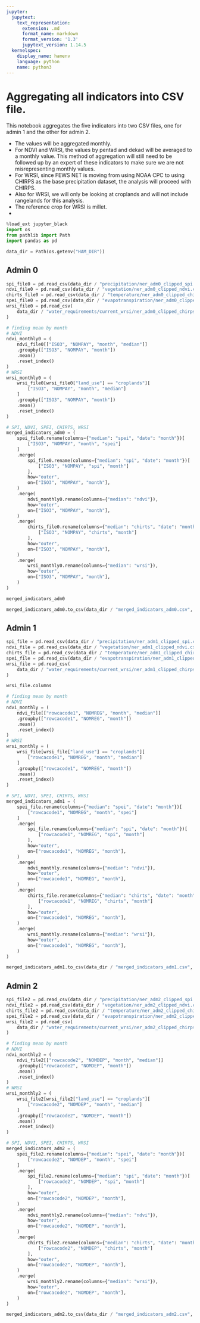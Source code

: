 ```yaml
---
jupyter:
  jupytext:
    text_representation:
      extension: .md
      format_name: markdown
      format_version: '1.3'
      jupytext_version: 1.14.5
  kernelspec:
    display_name: hamenv
    language: python
    name: python3
---
```


# Aggregating all indicators into CSV file.


This notebook aggregates the five indicators into two CSV files, one for admin 1 and the other for admin 2.

- The values will be aggregated monthly.
- For NDVI and WRSI, the values by pentad and dekad will be averaged to a monthly value. This method of aggregation will still need to be followed up by an expert of these indicators to make sure we are not misrepresenting monthly values.
- For WRSI, since FEWS NET is moving from using NOAA CPC to using CHIRPS as the base precipitation dataset, the analysis will proceed with CHIRPS.
- Also for WRSI, we will only be looking at croplands and will not include rangelands for this analysis.
- The reference crop for WRSI is millet.
- 

```python
%load_ext jupyter_black
import os
from pathlib import Path
import pandas as pd
```

```python
data_dir = Path(os.getenv("HAM_DIR"))
```

## Admin 0

```python
spi_file0 = pd.read_csv(data_dir / "precipitation/ner_adm0_clipped_spi.csv")
ndvi_file0 = pd.read_csv(data_dir / "vegetation/ner_adm0_clipped_ndvi.csv")
chirts_file0 = pd.read_csv(data_dir / "temperature/ner_adm0_clipped_chirts.csv")
spei_file0 = pd.read_csv(data_dir / "evapotranspiration/ner_adm0_clipped_spei.csv")
wrsi_file0 = pd.read_csv(
    data_dir / "water_requirements/current_wrsi/ner_adm0_clipped_chirps_wrsi.csv"
)
```

```python
# finding mean by month
# NDVI
ndvi_monthly0 = (
    ndvi_file0[["ISO3", "NOMPAY", "month", "median"]]
    .groupby(["ISO3", "NOMPAY", "month"])
    .mean()
    .reset_index()
)
# WRSI
wrsi_monthly0 = (
    wrsi_file0[wrsi_file0["land_use"] == "croplands"][
        ["ISO3", "NOMPAY", "month", "median"]
    ]
    .groupby(["ISO3", "NOMPAY", "month"])
    .mean()
    .reset_index()
)
```

```python
# SPI, NDVI, SPEI, CHIRTS, WRSI
merged_indicators_adm0 = (
    spei_file0.rename(columns={"median": "spei", "date": "month"})[
        ["ISO3", "NOMPAY", "month", "spei"]
    ]
    .merge(
        spi_file0.rename(columns={"median": "spi", "date": "month"})[
            ["ISO3", "NOMPAY", "spi", "month"]
        ],
        how="outer",
        on=["ISO3", "NOMPAY", "month"],
    )
    .merge(
        ndvi_monthly0.rename(columns={"median": "ndvi"}),
        how="outer",
        on=["ISO3", "NOMPAY", "month"],
    )
    .merge(
        chirts_file0.rename(columns={"median": "chirts", "date": "month"})[
            ["ISO3", "NOMPAY", "chirts", "month"]
        ],
        how="outer",
        on=["ISO3", "NOMPAY", "month"],
    )
    .merge(
        wrsi_monthly0.rename(columns={"median": "wrsi"}),
        how="outer",
        on=["ISO3", "NOMPAY", "month"],
    )
)
```

```python
merged_indicators_adm0
```

```python
merged_indicators_adm0.to_csv(data_dir / "merged_indicators_adm0.csv", index=False)
```

## Admin 1

```python
spi_file = pd.read_csv(data_dir / "precipitation/ner_adm1_clipped_spi.csv")
ndvi_file = pd.read_csv(data_dir / "vegetation/ner_adm1_clipped_ndvi.csv")
chirts_file = pd.read_csv(data_dir / "temperature/ner_adm1_clipped_chirts.csv")
spei_file = pd.read_csv(data_dir / "evapotranspiration/ner_adm1_clipped_spei.csv")
wrsi_file = pd.read_csv(
    data_dir / "water_requirements/current_wrsi/ner_adm1_clipped_chirps_wrsi.csv"
)
```

```python
wrsi_file.columns
```

```python
# finding mean by month
# NDVI
ndvi_monthly = (
    ndvi_file[["rowcacode1", "NOMREG", "month", "median"]]
    .groupby(["rowcacode1", "NOMREG", "month"])
    .mean()
    .reset_index()
)
# WRSI
wrsi_monthly = (
    wrsi_file[wrsi_file["land_use"] == "croplands"][
        ["rowcacode1", "NOMREG", "month", "median"]
    ]
    .groupby(["rowcacode1", "NOMREG", "month"])
    .mean()
    .reset_index()
)
```

```python
# SPI, NDVI, SPEI, CHIRTS, WRSI
merged_indicators_adm1 = (
    spei_file.rename(columns={"median": "spei", "date": "month"})[
        ["rowcacode1", "NOMREG", "month", "spei"]
    ]
    .merge(
        spi_file.rename(columns={"median": "spi", "date": "month"})[
            ["rowcacode1", "NOMREG", "spi", "month"]
        ],
        how="outer",
        on=["rowcacode1", "NOMREG", "month"],
    )
    .merge(
        ndvi_monthly.rename(columns={"median": "ndvi"}),
        how="outer",
        on=["rowcacode1", "NOMREG", "month"],
    )
    .merge(
        chirts_file.rename(columns={"median": "chirts", "date": "month"})[
            ["rowcacode1", "NOMREG", "chirts", "month"]
        ],
        how="outer",
        on=["rowcacode1", "NOMREG", "month"],
    )
    .merge(
        wrsi_monthly.rename(columns={"median": "wrsi"}),
        how="outer",
        on=["rowcacode1", "NOMREG", "month"],
    )
)
```

```python
merged_indicators_adm1.to_csv(data_dir / "merged_indicators_adm1.csv", index=False)
```

## Admin 2

```python
spi_file2 = pd.read_csv(data_dir / "precipitation/ner_adm2_clipped_spi.csv")
ndvi_file2 = pd.read_csv(data_dir / "vegetation/ner_adm2_clipped_ndvi.csv")
chirts_file2 = pd.read_csv(data_dir / "temperature/ner_adm2_clipped_chirts.csv")
spei_file2 = pd.read_csv(data_dir / "evapotranspiration/ner_adm2_clipped_spei.csv")
wrsi_file2 = pd.read_csv(
    data_dir / "water_requirements/current_wrsi/ner_adm2_clipped_chirps_wrsi.csv"
)
```

```python
# finding mean by month
# NDVI
ndvi_monthly2 = (
    ndvi_file2[["rowcacode2", "NOMDEP", "month", "median"]]
    .groupby(["rowcacode2", "NOMDEP", "month"])
    .mean()
    .reset_index()
)
# WRSI
wrsi_monthly2 = (
    wrsi_file2[wrsi_file2["land_use"] == "croplands"][
        ["rowcacode2", "NOMDEP", "month", "median"]
    ]
    .groupby(["rowcacode2", "NOMDEP", "month"])
    .mean()
    .reset_index()
)
```

```python
# SPI, NDVI, SPEI, CHIRTS, WRSI
merged_indicators_adm2 = (
    spei_file2.rename(columns={"median": "spei", "date": "month"})[
        ["rowcacode2", "NOMDEP", "month", "spei"]
    ]
    .merge(
        spi_file2.rename(columns={"median": "spi", "date": "month"})[
            ["rowcacode2", "NOMDEP", "spi", "month"]
        ],
        how="outer",
        on=["rowcacode2", "NOMDEP", "month"],
    )
    .merge(
        ndvi_monthly2.rename(columns={"median": "ndvi"}),
        how="outer",
        on=["rowcacode2", "NOMDEP", "month"],
    )
    .merge(
        chirts_file2.rename(columns={"median": "chirts", "date": "month"})[
            ["rowcacode2", "NOMDEP", "chirts", "month"]
        ],
        how="outer",
        on=["rowcacode2", "NOMDEP", "month"],
    )
    .merge(
        wrsi_monthly2.rename(columns={"median": "wrsi"}),
        how="outer",
        on=["rowcacode2", "NOMDEP", "month"],
    )
)
```

```python
merged_indicators_adm2.to_csv(data_dir / "merged_indicators_adm2.csv", index=False)
```
